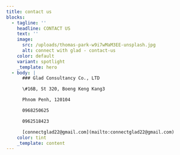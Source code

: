 ```yaml
---
title: contact us
blocks:
  - tagline: ''
    headline: CONTACT US
    text: ''
    image:
      src: /uploads/thomas-park-w9i7wMaM3EE-unsplash.jpg
      alt: connect with glad - contact-us
    color: default
    variant: spotlight
    _template: hero
  - body: |
      ### Glad Consultancy Co., LTD

      \#16B, St 320, Boeng Keng Kang3

      Phnom Penh, 120104

      0968250625

      0962518423

      [connectglad22@gmail.com](mailto:connectglad22@gmail.com)
    color: tint
    _template: content
---
```



